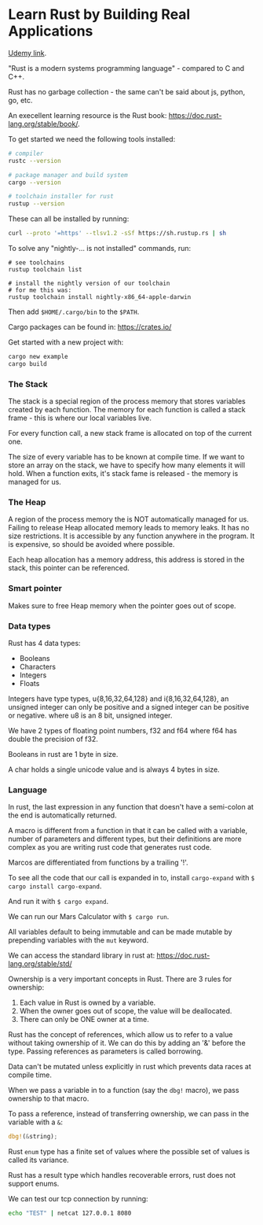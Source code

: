 # Learn Rust by Building Real Applications

[Udemy link](https://www.udemy.com/course/rust-fundamentals/).

"Rust is a modern systems programming language" - compared to C and C++.

Rust has no garbage collection - the same can't be said about js, python, go, etc.

An execellent learning resource is the Rust book: https://doc.rust-lang.org/stable/book/.

To get started we need the following tools installed:

```bash
# compiler
rustc --version

# package manager and build system
cargo --version

# toolchain installer for rust
rustup --version
```

These can all be installed by running:

```bash
curl --proto '=https' --tlsv1.2 -sSf https://sh.rustup.rs | sh
```

To solve any "nightly-... is not installed" commands, run:

```
# see toolchains
rustup toolchain list

# install the nightly version of our toolchain
# for me this was:
rustup toolchain install nightly-x86_64-apple-darwin
```

Then add `$HOME/.cargo/bin` to the `$PATH`.

Cargo packages can be found in: https://crates.io/

Get started with a new project with:

```bash
cargo new example
cargo build
```

### The Stack

The stack is a special region of the process memory that stores variables created by each function.
The memory for each function is called a stack frame - this is where our local variables live.

For every function call, a new stack frame is allocated on top of the current one.

The size of every variable has to be known at compile time.
If we want to store an array on the stack, we have to specify how many elements it will hold.
When a function exits, it's stack fame is released - the memory is managed for us.

### The Heap

A region of the process memory the is NOT automatically managed for us.
Failing to release Heap allocated memory leads to memory leaks.
It has no size restrictions.
It is accessible by any function anywhere in the program.
It is expensive, so should be avoided where possible.

Each heap allocation has a memory address, this address is stored in the stack, this pointer can be referenced.

### Smart pointer

Makes sure to free Heap memory when the pointer goes out of scope.

### Data types

Rust has 4 data types:
+ Booleans
+ Characters
+ Integers
+ Floats

Integers have type types, u{8,16,32,64,128} and i{8,16,32,64,128},
an unsigned integer can only be positive and a signed integer can be positive or negative.
where u8 is an 8 bit, unsigned integer.

We have 2 types of floating point numbers, f32 and f64 where f64 has double the precision of f32.

Booleans in rust are 1 byte in size.

A char holds a single unicode value and is always 4 bytes in size.

### Language

In rust, the last expression in any function that doesn't have a semi-colon at the end is automatically returned.

A macro is different from a function in that it can be called with a variable, number of parameters and different types,
but their definitions are more complex as you are writing rust code that generates rust code.

Marcos are differentiated from functions by a trailing '!'.

To see all the code that our call is expanded in to,
install `cargo-expand` with `$ cargo install cargo-expand`.

And run it with `$ cargo expand`.

We can run our Mars Calculator with `$ cargo run`.

All variables default to being immutable and can be made mutable by prepending  variables with the `mut` keyword.

We can access the standard library in rust at: https://doc.rust-lang.org/stable/std/

Ownership is a very important concepts in Rust. There are 3 rules for ownership:

1. Each value in Rust is owned by a variable.
2. When the owner goes out of scope, the value will be deallocated.
3. There can only be ONE owner at a time.

Rust has the concept of references, which allow us to refer to a value without taking ownership of it.
We can do this by adding an '&' before the type.
Passing references as parameters is called borrowing.

Data can't be mutated unless explicitly in rust which prevents data races at compile time.

When we pass a variable in to a function (say the `dbg!` macro), we pass ownership to that macro.

To pass a reference, instead of transferring ownership, we can pass in the variable with a `&`:

```rs
dbg!(&string);
```

Rust `enum` type has a finite set of values where the possible set of values is called its variance.

Rust has a result type which handles recoverable errors, rust does not support enums.

We can test our tcp connection by running:

```bash
echo "TEST" | netcat 127.0.0.1 8080
```
